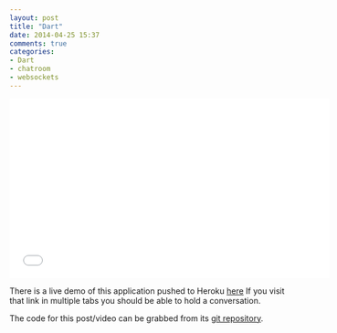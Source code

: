 ```yaml
---
layout: post
title: "Dart"
date: 2014-04-25 15:37
comments: true
categories: 
- Dart
- chatroom
- websockets
---
```


<iframe width="560" height="315" src="//www.youtube.com/embed/Z2Y3p4CWop4" frameborder="0" allowfullscreen></iframe>

There is a live demo of this application pushed to Heroku [here](http://websocketschatdemo.herokuapp.com/web/)
If you visit that link in multiple tabs you should be able to hold a conversation.

The code for this post/video can be grabbed from its [git repository](https://github.com/JordanZaerr/WebSocketsChatDemo).
